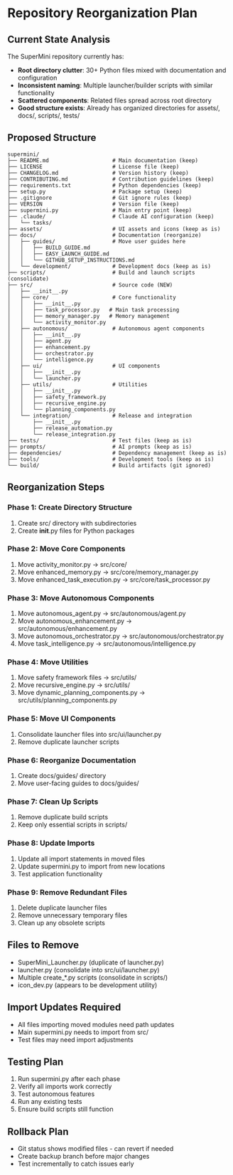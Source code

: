 # Repository Reorganization Plan

## Current State Analysis

The SuperMini repository currently has:
- **Root directory clutter**: 30+ Python files mixed with documentation and configuration
- **Inconsistent naming**: Multiple launcher/builder scripts with similar functionality
- **Scattered components**: Related files spread across root directory
- **Good structure exists**: Already has organized directories for assets/, docs/, scripts/, tests/

## Proposed Structure

```
supermini/
├── README.md                    # Main documentation (keep)
├── LICENSE                      # License file (keep)
├── CHANGELOG.md                 # Version history (keep)
├── CONTRIBUTING.md              # Contribution guidelines (keep)
├── requirements.txt             # Python dependencies (keep)
├── setup.py                     # Package setup (keep)
├── .gitignore                   # Git ignore rules (keep)
├── VERSION                      # Version file (keep)
├── supermini.py                 # Main entry point (keep)
├── .claude/                     # Claude AI configuration (keep)
│   └── tasks/
├── assets/                      # UI assets and icons (keep as is)
├── docs/                        # Documentation (reorganize)
│   ├── guides/                  # Move user guides here
│   │   ├── BUILD_GUIDE.md
│   │   ├── EASY_LAUNCH_GUIDE.md
│   │   └── GITHUB_SETUP_INSTRUCTIONS.md
│   └── development/             # Development docs (keep as is)
├── scripts/                     # Build and launch scripts (consolidate)
├── src/                         # Source code (NEW)
│   ├── __init__.py
│   ├── core/                    # Core functionality
│   │   ├── __init__.py
│   │   ├── task_processor.py   # Main task processing
│   │   ├── memory_manager.py   # Memory management
│   │   └── activity_monitor.py
│   ├── autonomous/              # Autonomous agent components
│   │   ├── __init__.py
│   │   ├── agent.py
│   │   ├── enhancement.py
│   │   ├── orchestrator.py
│   │   └── intelligence.py
│   ├── ui/                      # UI components
│   │   ├── __init__.py
│   │   └── launcher.py
│   ├── utils/                   # Utilities
│   │   ├── __init__.py
│   │   ├── safety_framework.py
│   │   ├── recursive_engine.py
│   │   └── planning_components.py
│   └── integration/             # Release and integration
│       ├── __init__.py
│       ├── release_automation.py
│       └── release_integration.py
├── tests/                       # Test files (keep as is)
├── prompts/                     # AI prompts (keep as is)
├── dependencies/                # Dependency management (keep as is)
├── tools/                       # Development tools (keep as is)
└── build/                       # Build artifacts (git ignored)
```

## Reorganization Steps

### Phase 1: Create Directory Structure
1. Create src/ directory with subdirectories
2. Create __init__.py files for Python packages

### Phase 2: Move Core Components
1. Move activity_monitor.py → src/core/
2. Move enhanced_memory.py → src/core/memory_manager.py
3. Move enhanced_task_execution.py → src/core/task_processor.py

### Phase 3: Move Autonomous Components
1. Move autonomous_agent.py → src/autonomous/agent.py
2. Move autonomous_enhancement.py → src/autonomous/enhancement.py
3. Move autonomous_orchestrator.py → src/autonomous/orchestrator.py
4. Move task_intelligence.py → src/autonomous/intelligence.py

### Phase 4: Move Utilities
1. Move safety framework files → src/utils/
2. Move recursive_engine.py → src/utils/
3. Move dynamic_planning_components.py → src/utils/planning_components.py

### Phase 5: Move UI Components
1. Consolidate launcher files into src/ui/launcher.py
2. Remove duplicate launcher scripts

### Phase 6: Reorganize Documentation
1. Create docs/guides/ directory
2. Move user-facing guides to docs/guides/

### Phase 7: Clean Up Scripts
1. Remove duplicate build scripts
2. Keep only essential scripts in scripts/

### Phase 8: Update Imports
1. Update all import statements in moved files
2. Update supermini.py to import from new locations
3. Test application functionality

### Phase 9: Remove Redundant Files
1. Delete duplicate launcher files
2. Remove unnecessary temporary files
3. Clean up any obsolete scripts

## Files to Remove
- SuperMini_Launcher.py (duplicate of launcher.py)
- launcher.py (consolidate into src/ui/launcher.py)
- Multiple create_*.py scripts (consolidate in scripts/)
- icon_dev.py (appears to be development utility)

## Import Updates Required
- All files importing moved modules need path updates
- Main supermini.py needs to import from src/
- Test files may need import adjustments

## Testing Plan
1. Run supermini.py after each phase
2. Verify all imports work correctly
3. Test autonomous features
4. Run any existing tests
5. Ensure build scripts still function

## Rollback Plan
- Git status shows modified files - can revert if needed
- Create backup branch before major changes
- Test incrementally to catch issues early